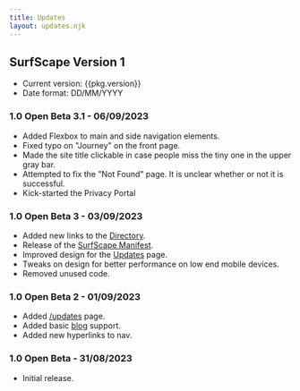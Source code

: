 ```yaml
---
title: Updates
layout: updates.njk
---
```


## SurfScape Version 1

- Current version: {{pkg.version}}
- Date format: DD/MM/YYYY

### 1.0 Open Beta 3.1 - 06/09/2023

- Added Flexbox to main and side navigation elements.
- Fixed typo on "Journey" on the front page.
- Made the site title clickable in case people miss the tiny one in the upper gray bar.
- Attempted to fix the "Not Found" page. It is unclear whether or not it is successful.
- Kick-started the Privacy Portal

### 1.0 Open Beta 3 - 03/09/2023

- Added new links to the [Directory](/directory).
- Release of the [SurfScape Manifest](/manifest).
- Improved design for the [Updates](/updates) page.
- Tweaks on design for better performance on low end mobile devices.
- Removed unused code.

### 1.0 Open Beta 2 - 01/09/2023

- Added [/updates](/updates) page.
- Added basic [blog](/blog) support.
- Added new hyperlinks to nav.

### 1.0 Open Beta - 31/08/2023

- Initial release.
